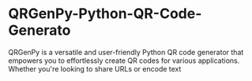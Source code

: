 # QRGenPy-Python-QR-Code-Generato
QRGenPy is a versatile and user-friendly Python QR code generator that empowers you to effortlessly create QR codes for various applications. Whether you're looking to share URLs or encode text
